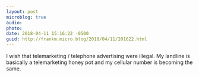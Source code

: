 ```yaml
---
layout: post
microblog: true
audio: 
photo: 
date: 2018-04-11 15:16:22 -0500
guid: http://frankm.micro.blog/2018/04/11/201622.html
---
```

I wish that telemarketing / telephone advertising were illegal. My landline is basically a telemarketing honey pot and my cellular number is becoming the same. 

